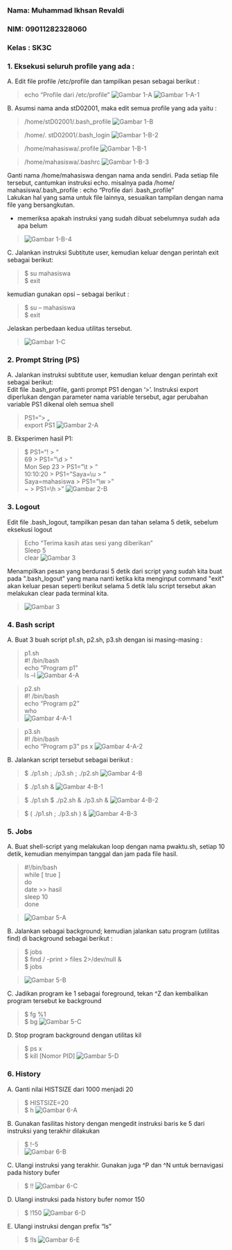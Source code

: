 ### Nama: Muhammad Ikhsan Revaldi
### NIM: 09011282328060
### Kelas : SK3C

### 1. Eksekusi seluruh profile yang ada : 
A. Edit file profile /etc/profile dan tampilkan pesan sebagai berikut :  
>echo “Profile dari /etc/profile” ![Gambar 1-A](https://github.com/Hiratsuu/Praktikum5_Muhammad-Ikhsan-Revaldi_09011282328060/blob/main/Praktikum%205/1-A.png?raw=true)
>![Gambar 1-A-1](https://github.com/Hiratsuu/Praktikum5_Muhammad-Ikhsan-Revaldi_09011282328060/blob/main/Praktikum%205/1-A-1.png?raw=true)

B. Asumsi nama anda stD02001, maka edit semua profile yang ada yaitu :  
>/home/stD02001/.bash_profile ![Gambar 1-B](https://github.com/Hiratsuu/Praktikum5_Muhammad-Ikhsan-Revaldi_09011282328060/blob/main/Praktikum%205/1-B.png?raw=true)

>/home/. stD02001/.bash_login ![Gambar 1-B-2](https://github.com/Hiratsuu/Praktikum5_Muhammad-Ikhsan-Revaldi_09011282328060/blob/main/Praktikum%205/1-B-2.png?raw=true)

>/home/mahasiswa/.profile  ![Gambar 1-B-1](https://github.com/Hiratsuu/Praktikum5_Muhammad-Ikhsan-Revaldi_09011282328060/blob/main/Praktikum%205/1-B-1.png?raw=true)

>/home/mahasiswa/.bashrc  ![Gambar 1-B-3](https://github.com/Hiratsuu/Praktikum5_Muhammad-Ikhsan-Revaldi_09011282328060/blob/main/Praktikum%205/1-B-3.png?raw=true)

Ganti nama /home/mahasiswa dengan nama anda sendiri. Pada setiap file tersebut, cantumkan instruksi echo. 
misalnya pada /home/ mahasiswa/.bash_profile :  echo “Profile dari .bash_profile”  
Lakukan hal yang sama untuk file lainnya, sesuaikan tampilan dengan nama file yang bersangkutan.
 - memeriksa apakah instruksi yang sudah dibuat sebelumnya sudah ada apa belum

>![Gambar 1-B-4](https://github.com/Hiratsuu/Praktikum5_Muhammad-Ikhsan-Revaldi_09011282328060/blob/main/Praktikum%205/1-B-4.png?raw=true)

C. Jalankan instruksi Subtitute user, kemudian keluar dengan perintah exit sebagai berikut:

>$ su mahasiswa  
>$ exit  

kemudian gunakan opsi – sebagai berikut :  
>$ su – mahasiswa  
>$ exit  

Jelaskan perbedaan kedua utilitas tersebut.

>![Gambar 1-C](https://github.com/Hiratsuu/Praktikum5_Muhammad-Ikhsan-Revaldi_09011282328060/blob/main/Praktikum%205/1-C.png?raw=true)

### 2. Prompt String (PS)  
A. Jalankan instruksi subtitute user, kemudian keluar dengan perintah exit sebagai berikut:  
Edit file .bash_profile, ganti prompt PS1 dengan ‘>’. Instruksi export diperlukan dengan 
parameter nama variable tersebut, agar perubahan variable PS1 dikenal oleh semua shell
  
>PS1=‟> „  
>export PS1
>![Gambar 2-A](https://github.com/Hiratsuu/Praktikum5_Muhammad-Ikhsan-Revaldi_09011282328060/blob/main/Praktikum%205/2-A.png?raw=true)

B. Eksperimen hasil P1:

>$ PS1=“\! > “  
>69 > PS1=”\d > “  
>Mon Sep 23 > PS1=”\t > “  
>10:10:20 > PS1=”Saya=\u > “  
>Saya=mahasiswa > PS1=”\w >”  
>~ > PS1=\h >”
>![Gambar 2-B](https://github.com/Hiratsuu/Praktikum5_Muhammad-Ikhsan-Revaldi_09011282328060/blob/main/Praktikum%205/2-B.png?raw=true)

### 3. Logout  
Edit file .bash_logout, tampilkan pesan dan tahan selama 5 detik, sebelum eksekusi logout  

>Echo “Terima kasih atas sesi yang diberikan”  
>Sleep 5  
>clear
>![Gambar 3](https://github.com/Hiratsuu/Praktikum5_Muhammad-Ikhsan-Revaldi_09011282328060/blob/main/Praktikum%205/3-_-1.png?raw=true)

Menampilkan pesan yang berdurasi 5 detik dari script yang sudah kita buat pada ".bash_logout" yang mana nanti ketika kita menginput command "exit" akan keluar pesan seperti berikut selama 5 detik lalu script tersebut akan melakukan clear pada terminal kita.

>![Gambar 3](https://github.com/user-attachments/assets/13ed8cf3-2c58-4e3a-896f-fdff31cc162c)

### 4. Bash script  
A. Buat 3 buah script p1.sh, p2.sh, p3.sh dengan isi masing-masing :  
>p1.sh  
>#! /bin/bash  
>echo “Program p1”  
>ls –l
>![Gambar 4-A](https://github.com/Hiratsuu/Praktikum5_Muhammad-Ikhsan-Revaldi_09011282328060/blob/main/Praktikum%205/4-A.png?raw=true)

>p2.sh  
>#! /bin/bash  
>echo “Program p2”  
>who  
>![Gambar 4-A-1](https://github.com/Hiratsuu/Praktikum5_Muhammad-Ikhsan-Revaldi_09011282328060/blob/main/Praktikum%205/4-A-1.png?raw=true)

>p3.sh  
>#! /bin/bash  
>echo “Program p3”
>ps x
>![Gambar 4-A-2](https://github.com/user-attachments/assets/451949e6-4d7d-4c2c-be69-e61173e8f1e6)

B. Jalankan script tersebut sebagai berikut :  

>$  ./p1.sh ; ./p3.sh ; ./p2.sh
>![Gambar 4-B](https://github.com/Hiratsuu/Praktikum5_Muhammad-Ikhsan-Revaldi_09011282328060/blob/main/Praktikum%205/4-B.png?raw=true)

>$  ./p1.sh &
>![Gambar 4-B-1](https://github.com/Hiratsuu/Praktikum5_Muhammad-Ikhsan-Revaldi_09011282328060/blob/main/Praktikum%205/4-B-1.png?raw=true)

>$  ./p1.sh $ ./p2.sh & ./p3.sh &
>![Gambar 4-B-2](https://github.com/Hiratsuu/Praktikum5_Muhammad-Ikhsan-Revaldi_09011282328060/blob/main/Praktikum%205/4-B-2.png?raw=true)

>$  ( ./p1.sh ; ./p3.sh ) &
>![Gambar 4-B-3](https://github.com/Hiratsuu/Praktikum5_Muhammad-Ikhsan-Revaldi_09011282328060/blob/main/Praktikum%205/4-B-3.png?raw=true)

### 5. Jobs  
A. Buat shell-script yang melakukan loop dengan nama pwaktu.sh, setiap 10 detik, kemudian menyimpan tanggal dan jam pada file hasil.  

>#!/bin/bash  
>while [ true ]  
>do  
>date >> hasil  
>sleep 10  
>done

>![Gambar 5-A](https://github.com/Hiratsuu/Praktikum5_Muhammad-Ikhsan-Revaldi_09011282328060/blob/main/Praktikum%205/5-A.png?raw=true)

B. Jalankan sebagai background; kemudian jalankan satu program (utilitas find) di background sebagai berikut :

>$ jobs  
>$ find / -print > files 2>/dev/null &  
>$ jobs

>![Gambar 5-B](https://github.com/Hiratsuu/Praktikum5_Muhammad-Ikhsan-Revaldi_09011282328060/blob/main/Praktikum%205/5-B.png?raw=true)

C. Jadikan program ke 1 sebagai foreground, tekan ^Z dan kembalikan program tersebut ke background  

>$ fg %1  
>$ bg
>![Gambar 5-C](https://github.com/Hiratsuu/Praktikum5_Muhammad-Ikhsan-Revaldi_09011282328060/blob/main/Praktikum%205/5-C.png?raw=true)

D. Stop program background dengan utilitas kil  

>$ ps x  
>$ kill [Nomor PID]
>![Gambar 5-D](https://github.com/Hiratsuu/Praktikum5_Muhammad-Ikhsan-Revaldi_09011282328060/blob/main/Praktikum%205/5-D.png?raw=true)

### 6. History
A. Ganti nilai HISTSIZE dari 1000 menjadi 20  

>$ HISTSIZE=20  
>$ h
>![Gambar 6-A](https://github.com/Hiratsuu/Praktikum5_Muhammad-Ikhsan-Revaldi_09011282328060/blob/main/Praktikum%205/6-A.png?raw=true)

B. Gunakan fasilitas history dengan mengedit instruksi baris ke 5 dari instruksi yang terakhir dilakukan  

>$ !-5  
>![Gambar 6-B](https://github.com/Hiratsuu/Praktikum5_Muhammad-Ikhsan-Revaldi_09011282328060/blob/main/Praktikum%205/6-B.png?raw=true)

C. Ulangi instruksi yang terakhir.  Gunakan juga ^P dan ^N untuk bernavigasi pada history bufer  

>$ !!
>![Gambar 6-C](https://github.com/Hiratsuu/Praktikum5_Muhammad-Ikhsan-Revaldi_09011282328060/blob/main/Praktikum%205/6-C.png?raw=true)

D. Ulangi instruksi pada history bufer nomor 150  

>$ !150
> ![Gambar 6-D](https://github.com/Hiratsuu/Praktikum5_Muhammad-Ikhsan-Revaldi_09011282328060/blob/main/Praktikum%205/6-E.png?raw=true)

E. Ulangi instruksi dengan prefix “ls”  

>$ !ls
>![Gambar 6-E](https://github.com/Hiratsuu/Praktikum5_Muhammad-Ikhsan-Revaldi_09011282328060/blob/main/Praktikum%205/6-D.png?raw=true)

